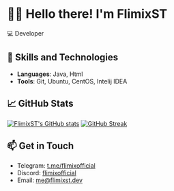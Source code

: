 👋🏾 Hello there! I'm FlimixST
=========================================

💻 Developer

🍳 Skills and Technologies
--------------------------

*   **Languages**: Java, Html
*   **Tools**: Git, Ubuntu, CentOS, Intelij IDEA

📈 GitHub Stats
---------------

[![FlimixST's GitHub stats](https://github-readme-stats.vercel.app/api?username=FlimixST&show_icons=true&theme=jolly)](https://github.com/flimixst)
[![GitHub Streak](https://streak-stats.demolab.com?user=flimixst&theme=catppuccin-macchiato)](https://git.io/streak-stats)

📫 Get in Touch
---------------

*   Telegram: [t.me/flimixofficial](https://t.me/flimixofficial/)
*   Discord: [flimixofficial](https://discord.com/users/1120534568018116669)
*   Email: [me@flimixst.dev](mailto:me@flimixst.dev)
